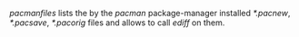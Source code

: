 *pacmanfiles* lists the by the *pacman* package-manager installed
*\*.pacnew*, *\*.pacsave*, *\*.pacorig* files and allows to call
*ediff* on them.
